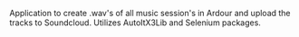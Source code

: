 Application to create .wav's of all music session's in Ardour and upload the tracks to Soundcloud. Utilizes AutoItX3Lib and Selenium packages.
